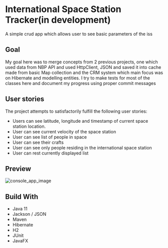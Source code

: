 ﻿# International Space Station Tracker(in development)
A simple crud app which allows user to see basic parameters of the iss
## Goal
My goal here was to merge concepts from 2 previous projects, one which used data from NBP API and used HttpClient, JSON and saved it into cache made from basic Map collection and the CRM system which main focus was on Hibernate and modelling entities. I try to make tests for most of the classes here and document my progress using proper commit messages
## User stories
The project attempts to satisfactorily fulfill the following user stories:
* Users can see latitude, longitude and timestamp of current space station location.
* User can see current velocity of the space station
* User can see list of people in space
* User can see their crafts
* User can see only people residing in the international space station
* User can rest currently displayed list

## Preview
![console_app_image](https://i.postimg.cc/fbcrS6jS/Screenshot-2021-12-05-at-20-07-44.png)
## Build With
* Java 11
* Jackson / JSON
* Maven
* Hibernate
* H2
* JUnit
* JavaFX

